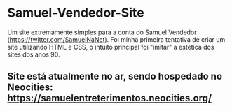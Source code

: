 # Samuel-Vendedor-Site

Um site extremamente simples para a conta do Samuel Vendedor (https://twitter.com/SamuelNaNet). 
Foi minha primeira tentativa de criar um site utilizando HTML e CSS, o intuito principal foi "imitar" a estética dos sites dos anos 90.

## Site está atualmente no ar, sendo hospedado no Neocities: https://samuelentreterimentos.neocities.org/
